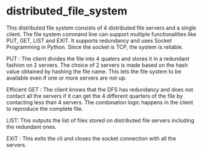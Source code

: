# distributed_file_system

This distributed file system consists of 4 distributed file servers and a single client. The file system command line can support multiple functionalities like PUT, GET, LIST and EXIT. It supports redundancy and uses Socket Programming in Python. Since the socket is TCP, the system is reliable.

PUT : The client divides the file into 4 quaters and stores it in a redundant fashion on 2 servers. The choice of 2 servers is made based on the hash value obtained by hashing the file name. This lets the file system to be available even if one or more servers are not up.

Efficient GET : The client knows that the DFS has redundancy and does not contact all the servers if it can get the 4 different quarters of the file by contacting less than 4 servers. The combination logic happens in the client to reproduce the complete file.

LIST: This outputs the list of files stored on distributed file servers including the redundant ones.

EXIT : This exits the cli and closes the socket connection with all the servers.
